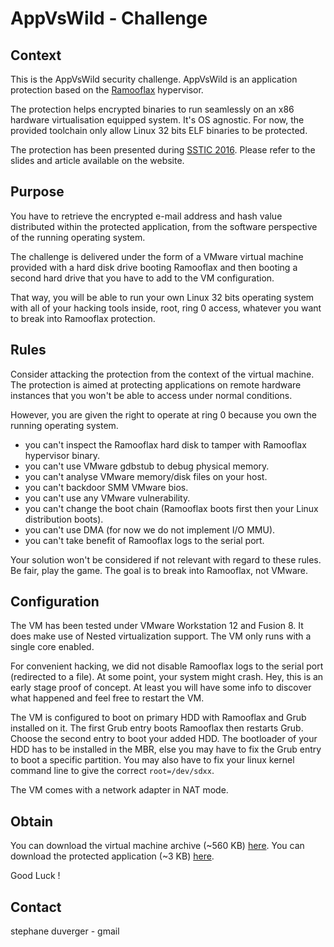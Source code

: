 # AppVsWild - Challenge

## Context

This is the AppVsWild security challenge. AppVsWild is an application protection based on the [Ramooflax](https://github.com/sduverger/ramooflax) hypervisor.

The protection helps encrypted binaries to run seamlessly on an x86 hardware virtualisation equipped system. It's OS agnostic. For now, the provided toolchain only allow Linux 32 bits ELF binaries to be protected.

The protection has been presented during [SSTIC 2016](https://www.sstic.org/2016/presentation/app_vs_wild/). Please refer to the slides and article available on the website.

## Purpose

You have to retrieve the encrypted e-mail address and hash value distributed within the protected application, from the software perspective of the running operating system.

The challenge is delivered under the form of a VMware virtual machine provided with a hard disk drive booting Ramooflax and then booting a second hard drive that you have to add to the VM configuration.

That way, you will be able to run your own Linux 32 bits operating system with all of your hacking tools inside, root, ring 0 access, whatever you want to break into Ramooflax protection.

## Rules

Consider attacking the protection from the context of the virtual machine. The protection is aimed at protecting applications on remote hardware instances that you won't be able to access under normal conditions.

However, you are given the right to operate at ring 0 because you own the running operating system.

- you can't inspect the Ramooflax hard disk to tamper with Ramooflax hypervisor binary.
- you can't use VMware gdbstub to debug physical memory.
- you can't analyse VMware memory/disk files on your host.
- you can't backdoor SMM VMware bios.
- you can't use any VMware vulnerability.
- you can't change the boot chain (Ramooflax boots first then your Linux distribution boots).
- you can't use DMA (for now we do not implement I/O MMU).
- you can't take benefit of Ramooflax logs to the serial port.

Your solution won't be considered if not relevant with regard to these rules. Be fair, play the game. The goal is to break into Ramooflax, not VMware.

## Configuration

The VM has been tested under VMware Workstation 12 and Fusion 8. It does make use of Nested virtualization support. The VM only runs with a single core enabled.

For convenient hacking, we did not disable Ramooflax logs to the serial port (redirected to a file). At some point, your system might crash. Hey, this is an early stage proof of concept. At least you will have some info to discover what happened and feel free to restart the VM.

The VM is configured to boot on primary HDD with Ramooflax and Grub installed on it. The first Grub entry boots Ramooflax then restarts Grub. Choose the second entry to boot your added HDD. The bootloader of your HDD has to be installed in the MBR, else you may have to fix the Grub entry to boot a specific partition. You may also have to fix your linux kernel command line to give the correct ```root=/dev/sdxx```.

The VM comes with a network adapter in NAT mode.

## Obtain

You can download the virtual machine archive (~560 KB) [here](https://github.com/sduverger/AppVsWild/vm.tar.gz).
You can download the protected application (~3 KB) [here](https://github.com/sduverger/AppVsWild/app.gz).

Good Luck !

## Contact

stephane duverger - gmail
